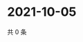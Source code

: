# 2021-10-05

共 0 条

<!-- BEGIN -->
<!-- 最后更新时间 Tue Oct 05 2021 00:28:20 GMT+0800 (China Standard Time) -->

<!-- END -->
